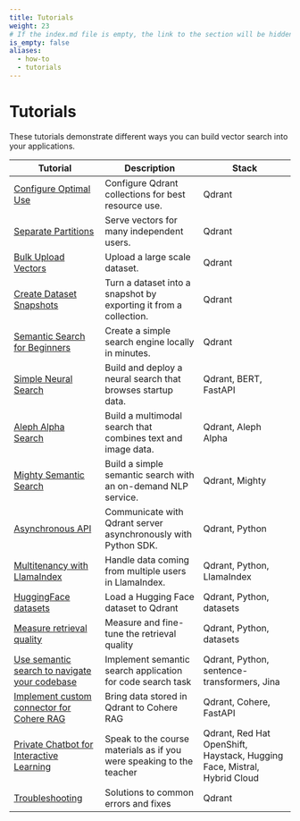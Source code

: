```yaml
---
title: Tutorials
weight: 23
# If the index.md file is empty, the link to the section will be hidden from the sidebar
is_empty: false
aliases:
  - how-to
  - tutorials
---
```


# Tutorials 

These tutorials demonstrate different ways you can build vector search into your applications. 

| Tutorial                                                                                            | Description                                                          | Stack                                                                    |   
|-----------------------------------------------------------------------------------------------------|----------------------------------------------------------------------|--------------------------------------------------------------------------|
| [Configure Optimal Use](../tutorials/optimize/)                                                     | Configure Qdrant collections for best resource use.                  | Qdrant                                                                   |  
| [Separate Partitions](../tutorials/multiple-partitions/)                                            | Serve vectors for many independent users.                            | Qdrant                                                                   |   
| [Bulk Upload Vectors](../tutorials/bulk-upload/)                                                    | Upload a large scale dataset.                                        | Qdrant                                                                   | 
| [Create Dataset Snapshots](../tutorials/create-snapshot/)                                           | Turn a dataset into a snapshot by exporting it from a collection.    | Qdrant                                                                   | 
| [Semantic Search for Beginners](../tutorials/search-beginners/)                                     | Create a simple search engine locally in minutes.                    | Qdrant                                                                   | 
| [Simple Neural Search](../tutorials/neural-search/)                                                 | Build and deploy a neural search that browses startup data.          | Qdrant, BERT, FastAPI                                                    | 
| [Aleph Alpha Search](../tutorials/aleph-alpha-search/)                                              | Build a multimodal search that combines text and image data.         | Qdrant, Aleph Alpha                                                      | 
| [Mighty Semantic Search](../tutorials/mighty/)                                                      | Build a simple semantic search with an on-demand NLP service.        | Qdrant, Mighty                                                           | 
| [Asynchronous API](../tutorials/async-api/)                                                         | Communicate with Qdrant server asynchronously with Python SDK.       | Qdrant, Python                                                           |
| [Multitenancy with LlamaIndex](../tutorials/llama-index-multitenancy/)                              | Handle data coming from multiple users in LlamaIndex.                | Qdrant, Python, LlamaIndex                                               |
| [HuggingFace datasets](../tutorials/huggingface-datasets/)                                          | Load a Hugging Face dataset to Qdrant                                | Qdrant, Python, datasets                                                 |
| [Measure retrieval quality](../tutorials/retrieval-quality/)                                        | Measure and fine-tune the retrieval quality                          | Qdrant, Python, datasets                                                 |
| [Use semantic search to navigate your codebase](../tutorials/code-search/)                          | Implement semantic search application for code search task           | Qdrant, Python, sentence-transformers, Jina                              |
| [Implement custom connector for Cohere RAG](../tutorials/cohere-rag-connector/) | Bring data stored in Qdrant to Cohere RAG                         | Qdrant, Cohere, FastAPI                     |
| [Private Chatbot for Interactive Learning](../tutorials/student-rag-haystack-red-hat-openshift-hc/) | Speak to the course materials as if you were speaking to the teacher | Qdrant, Red Hat OpenShift, Haystack, Hugging Face, Mistral, Hybrid Cloud |
| [Troubleshooting](../tutorials/common-errors/)                                                      | Solutions to common errors and fixes                                 | Qdrant                                                                   |
